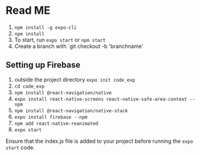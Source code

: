 # Read ME

1. `npm install -g expo-cli`
2. `npm install`
3. To start, run `expo start` or `npm start`
4. Create a branch with `git checkout -b 'branchname'

## Setting up Firebase 

1. outside the project directory `expo init code_exp`
2. `cd code_exp`
3. `npm install @react-navigation/native`
5. `expo install react-native-screens react-native-safe-area-context --npm`
6. `npm install @react-navigation/native-stack`
7. `expo install firebase --npm`
8. `npm add react-native-reanimated`
9. `expo start`

Ensure that the index.js file is added to your project before running the `expo start` code.
